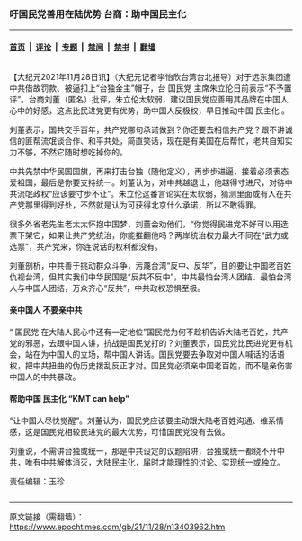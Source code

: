 ### 吁国民党善用在陆优势 台商：助中国民主化

---

#### [首页](../../../..?n13403962) &nbsp;|&nbsp; [评论](../../../../../epoch-comment?n13403962) &nbsp;|&nbsp; [专题](../../../../../epoch-special?n13403962) &nbsp;|&nbsp; [禁闻](../../../../../epoch-news?n13403962) &nbsp;|&nbsp; [禁书](../../../../../books?n13403962) &nbsp;|&nbsp; [翻墙](https://github.com/gfw-breaker/nogfw/blob/master/README.md?n13403962)


<div class="column" id="artbody" itemprop="articleBody">
 <!-- article content begin -->
 <p>
  【大纪元2021年11月28日讯】（大纪元记者李怡欣台湾台北报导）对于远东集团遭中共借故罚款、被逼扣上“台独金主”帽子，台
  <ok href="https://www.epochtimes.com/gb/tag/%E5%9B%BD%E6%B0%91%E5%85%9A.html">
   国民党
  </ok>
  主席朱立伦日前表示“不予置评”。台商刘董（匿名）批评，朱立伦太软弱，建议国民党应善用其品牌在中国人心中的好感，这点比民进党更有优势，助中国人反极权，早日推动中国
  <ok href="https://www.epochtimes.com/gb/tag/%E6%B0%91%E4%B8%BB%E5%8C%96.html">
   民主化
  </ok>
  。
 </p>
 <p>
  刘董表示，国共交手百年，共产党哪句承诺做到？你还要去相信共产党？跟不讲诚信的匪帮流氓谈合作、和平共处，简直笑话，现在是有美国在后帮忙，老共自知实力不够，不然它随时想吃掉你的。
 </p>
 <p>
  中共先禁中华民国国旗，再来打击台独（随他定义），再步步进逼，接着必须表态爱祖国，最后是你要支持统一。刘董认为，对中共越退让，他越得寸进尺，对待中共流氓政权“应该要寸步不让”。朱立伦这番言论实在太软弱，猜测里面或有人在共产党那里得到好处，不然就是认为可获得北京什么承诺，所以不敢得罪。
 </p>
 <p>
  很多外省老先生老太太怀抱中国梦，刘董会劝他们，“你觉得民进党不好可以用选票下架它，如果让共产党统治，你能推翻他吗？两岸统治权力最大不同在“武力或选票”，共产党来，你连说话的权利都没有。
 </p>
 <p>
  刘董剖析，中共善于挑动群众斗争，污蔑台湾“反中、反华”，目的要让中国老百姓仇视台湾，但其实我们中华民国是“反共不反中”，中共最怕台湾人团结、最怕台湾人与中国人团结，万众齐心“反共”，中共政权恐惧至极。
 </p>
 <h4>
  亲中国人 不要亲中共
 </h4>
 <p>
  “
  <ok href="https://www.epochtimes.com/gb/tag/%E5%9B%BD%E6%B0%91%E5%85%9A.html">
   国民党
  </ok>
  在大陆人民心中还有一定地位”国民党为何不趁机告诉大陆老百姓，共产党的邪恶，去跟中国人讲，抗战是国民党打的？刘董表示，国民党比民进党更有机会，站在为中国人的立场，帮中国人讲话。国民党要去争取对中国人喊话的话语权，把中共扭曲的伪历史拨乱反正才对。国民党必须亲中国老百姓，而不是亲伤害中国人的中共暴政。
 </p>
 <h4>
  帮助中国
  <ok href="https://www.epochtimes.com/gb/tag/%E6%B0%91%E4%B8%BB%E5%8C%96.html">
   民主化
  </ok>
  “KMT can help”
 </h4>
 <p>
  “让中国人尽快觉醒”。刘董认为，国民党应该要主动跟大陆老百姓沟通、维系情感，这是国民党相较民进党的最大优势，可惜国民党没有去做。
 </p>
 <p>
  刘董说，不需讲台独或统一，那是中共设定的议题陷阱，台独或统一都绕不开中共，唯有中共解体消灭，大陆民主化，届时才能理性的讨论、实现统一或独立。
 </p>
 <p>
  责任编辑：玉珍
 </p>
 <!-- article content end -->
</div>


---

原文链接（需翻墙）：https://www.epochtimes.com/gb/21/11/28/n13403962.htm